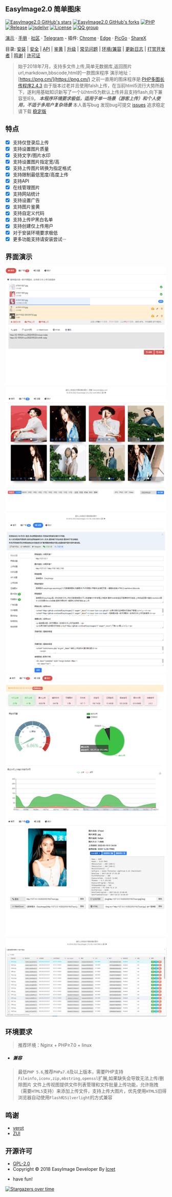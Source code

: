 ## EasyImage2.0 简单图床

[![EasyImage2.0 GitHub's stars](https://img.shields.io/github/stars/icret/easyImage2.0?style=social)](https://github.com/icret/EasyImages2.0/stargazers)
[![EasyImage2.0 GitHub's forks](https://img.shields.io/github/forks/icret/easyimage2.0?style=social)](https://github.com/icret/EasyImages2.0/network/members)
[![PHP](https://img.shields.io/badge/php-5.6%20--%208.0-blue.svg)](http://php.net)
[![Release](https://img.shields.io/github/v/release/icret/EasyImages2.0)](https://github.com/icret/EasyImages2.0/releases)
[![jsdelivr](https://data.jsdelivr.com/v1/package/gh/icret/EasyImages2.0/badge)](https://cdn.jsdelivr.net/gh/icret/EasyImages2.0@EasyImage2.0/)
[![License](https://img.shields.io/badge/license-GPL_V2.0-yellowgreen.svg)](https://github.com/icret/EasyImages2.0/blob/master/LICENSE)
[![QQ group](https://pub.idqqimg.com/wpa/images/group.png)](https://jq.qq.com/?_wv=1027&k=jfXRHU8Y)

[演示](https://png.cm/) · [手册](https://icret.github.io/EasyImages2.0/#/) · [社区](https://github.com/icret/EasyImages2.0/discussions) · [Telegram](https://t.me/Easy_Image) - 插件: [Chrome](/docs/Chrome插件.md) · [Edge](/docs/Edge插件.md) · [PicGo](/docs/使用PicGo上传.md) · [ShareX](/docs/使用ShareX上传.md)

目录: [安装](/docs/安装图床.md) | [安全](/docs/安全配置.md) | [API](/docs/API.md) | [鉴黄](/docs/鉴黄.md) | [升级](/docs/图床更新升级.md) | [常见问题](/docs/常见问题.md) | [环境/兼容](#环境要求) | [更新日志](/docs/update.md) | [打赏开发者](/docs/打赏开发者.md) | [鸣谢](#鸣谢) | [许可证](#开源许可) 

> 始于2018年7月，支持多文件上传,简单无数据库,返回图片url,markdown,bbscode,html的一款图床程序
演示地址：[https://png.cm/](https://png.cm/) 
之前一直用的图床程序是:[PHP多图长传程序2.4.3](https://www.jb51.net/codes/40544.html)
由于版本过老并且使用falsh上传，在当前html5流行大势所趋下，遂利用基础知识新写了一个以html5为默认上传并且支持flash,向下兼容至IE9。
***本程序环境要求极低，适用于单一场景（游客上传）和个人使用，不适于多用户复杂场景***
>本人善写bug 发现bug可提交 [issues](https://github.com/icret/EasyImages2.0/issues) 追求稳定请下载 [稳定版](https://github.com/icret/EasyImages2.0/releases)

## 特点

* [x] 支持仅登录后上传
* [x] 支持设置图片质量
* [x] 支持文字/图片水印
* [x] 支持设置图片指定宽/高
* [x] 支持上传图片转换为指定格式
* [x] 支持限制最低宽度/高度上传
* [x] 支持API
* [x] 在线管理图片
* [x] 支持网站统计
* [x] 支持设置广告
* [x] 支持图片鉴黄
* [x] 支持自定义代码
* [x] 支持上传IP黑白名单
* [x] 支持创建仅上传用户
* [x] 对于安装环境要求极低
* [x] 更多功能支持请安装尝试···

 ## 界面演示
 
 ![简单图床 - 上传界面](./docs/images/README/674074848.png)
 ![简单图床 - 广场界面](./docs/images/README/3053540273.png)
 ![简单图床 - 后台界面](./docs/images/README/2657944724.png)
 ![简单图床 - 统计界面](./docs/images/README/1305032567.png)
 ![简单图床 - 图片信息](./docs/images/README/info.png)
 ![简单图床 - 上传日志](./docs/images/README/log.png)

## 环境要求
> 推荐环境：Nginx + PHP≥7.0 + linux

- ##### 兼容

 >最低`PHP 5.6`,推荐`PHP≥7.0`及以上版本，需要PHP支持`Fileinfo,iconv,zip,mbstring,openssl`扩展,如果缺失会导致无法上传/删除图片
 文件上传视图提供文件列表管理和文件批量上传功能，允许拖拽（需要`HTML5`支持）来添加上传文件，支持上传大图片，优先使用`HTML5`旧得浏览器自动使用`Flash和Silverlight`的方式兼容

## 鸣谢
 
- [verot](https://github.com/verot/class.upload.php "verot" )
- [ZUI](https://github.com/easysoft/zui "ZUI" )
  
## 开源许可

 - [GPL-2.0](https://github.com/icret/EasyImages2.0/blob/master/LICENSE) 
 - Copyright © 2018 EasyImage Developer By [Icret](https://github.com/icret)
 
* have fun!

[![Stargazers over time](https://starchart.cc/icret/EasyImages2.0.svg)](https://github.com/icret/EasyImages2.0/stargazers)